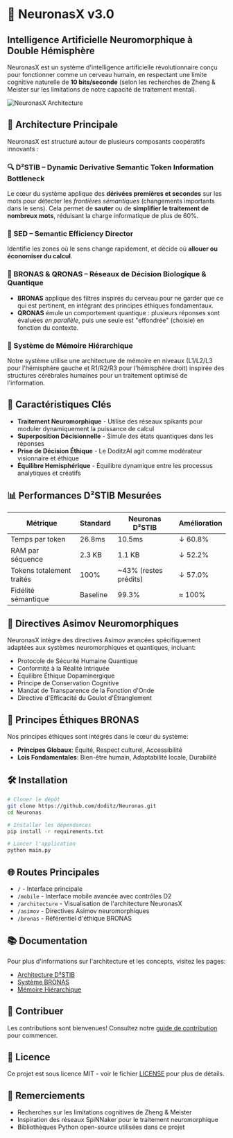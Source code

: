 # 🧠 NeuronasX v3.0

## Intelligence Artificielle Neuromorphique à Double Hémisphère

NeuronasX est un système d'intelligence artificielle révolutionnaire conçu pour fonctionner comme un cerveau humain, en respectant une limite cognitive naturelle de **10 bits/seconde** (selon les recherches de Zheng & Meister sur les limitations de notre capacité de traitement mental).

![NeuronasX Architecture](https://raw.githubusercontent.com/doditz/Neuronas/main/docs/img/neuronas_architecture.png)

## 🔧 Architecture Principale

NeuronasX est structuré autour de plusieurs composants coopératifs innovants :

### 🔍 D²STIB – Dynamic Derivative Semantic Token Information Bottleneck

Le cœur du système applique des **dérivées premières et secondes** sur les mots pour détecter les *frontières sémantiques* (changements importants dans le sens). Cela permet de **sauter** ou de **simplifier le traitement de nombreux mots**, réduisant la charge informatique de plus de 60%.

### 🧮 SED – Semantic Efficiency Director

Identifie les zones où le sens change rapidement, et décide où **allouer ou économiser du calcul**.

### 🧩 BRONAS & QRONAS – Réseaux de Décision Biologique & Quantique

- **BRONAS** applique des filtres inspirés du cerveau pour ne garder que ce qui est pertinent, en intégrant des principes éthiques fondamentaux.
- **QRONAS** émule un comportement quantique : plusieurs réponses sont évaluées *en parallèle*, puis une seule est "effondrée" (choisie) en fonction du contexte.

### 🔄 Système de Mémoire Hiérarchique

Notre système utilise une architecture de mémoire en niveaux (L1/L2/L3 pour l'hémisphère gauche et R1/R2/R3 pour l'hémisphère droit) inspirée des structures cérébrales humaines pour un traitement optimisé de l'information.

## 🚀 Caractéristiques Clés

- **Traitement Neuromorphique** - Utilise des réseaux spikants pour moduler dynamiquement la puissance de calcul
- **Superposition Décisionnelle** - Simule des états quantiques dans les réponses
- **Prise de Décision Éthique** - Le DoditzAI agit comme modérateur visionnaire et éthique
- **Équilibre Hemisphérique** - Équilibre dynamique entre les processus analytiques et créatifs

## 📊 Performances D²STIB Mesurées

| **Métrique**              | **Standard** | **Neuronas D²STIB**    | **Amélioration** |
|---------------------------|--------------|------------------------|------------------|
| Temps par token           | 26.8ms       | 10.5ms                 | ↓ 60.8%          |
| RAM par séquence          | 2.3 KB       | 1.1 KB                 | ↓ 52.2%          |
| Tokens totalement traités | 100%         | ~43% (restes prédits)  | ↓ 57.0%          |
| Fidélité sémantique       | Baseline     | 99.3%                  | ≈ 100%           |

## 🔐 Directives Asimov Neuromorphiques

NeuronasX intègre des directives Asimov avancées spécifiquement adaptées aux systèmes neuromorphiques et quantiques, incluant:

- Protocole de Sécurité Humaine Quantique
- Conformité à la Réalité Intriquée
- Équilibre Éthique Dopaminergique
- Principe de Conservation Cognitive
- Mandat de Transparence de la Fonction d'Onde
- Directive d'Efficacité du Goulot d'Étranglement

## 🧬 Principes Éthiques BRONAS

Nos principes éthiques sont intégrés dans le cœur du système:

- **Principes Globaux**: Équité, Respect culturel, Accessibilité
- **Lois Fondamentales**: Bien-être humain, Adaptabilité locale, Durabilité

## 🛠️ Installation

```bash
# Cloner le dépôt
git clone https://github.com/doditz/Neuronas.git
cd Neuronas

# Installer les dépendances
pip install -r requirements.txt

# Lancer l'application
python main.py
```

## 🌐 Routes Principales

- `/` - Interface principale
- `/mobile` - Interface mobile avancée avec contrôles D2
- `/architecture` - Visualisation de l'architecture NeuronasX
- `/asimov` - Directives Asimov neuromorphiques
- `/bronas` - Référentiel d'éthique BRONAS

## 📚 Documentation

Pour plus d'informations sur l'architecture et les concepts, visitez les pages:

- [Architecture D²STIB](https://github.com/doditz/Neuronas/wiki/D2STIB-Architecture)
- [Système BRONAS](https://github.com/doditz/Neuronas/wiki/BRONAS-Ethics)
- [Mémoire Hiérarchique](https://github.com/doditz/Neuronas/wiki/Hierarchical-Memory)

## 🔄 Contribuer

Les contributions sont bienvenues! Consultez notre [guide de contribution](CONTRIBUTING.md) pour commencer.

## 📄 Licence

Ce projet est sous licence MIT - voir le fichier [LICENSE](LICENSE) pour plus de détails.

## 🙏 Remerciements

- Recherches sur les limitations cognitives de Zheng & Meister
- Inspiration des réseaux SpiNNaker pour le traitement neuromorphique
- Bibliothèques Python open-source utilisées dans ce projet